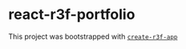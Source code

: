 # react-r3f-portfolio

This project was bootstrapped with [`create-r3f-app`](https://github.com/utsuboco/create-r3f-app)